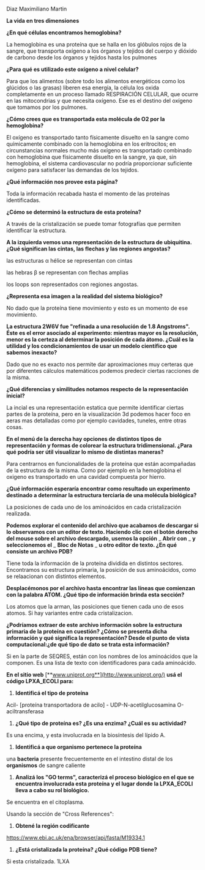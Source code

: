 Diaz Maximiliano Martin

**La vida en tres dimensiones**

**¿En qué células encontramos hemoglobina?**

La hemoglobina es una proteína que se halla en los glóbulos rojos de la sangre, que transporta oxígeno a los órganos y tejidos del cuerpo y dióxido de carbono desde los órganos y tejidos hasta los pulmones

**¿Para qué es utilizado este oxígeno a nivel celular?**

Para que los alimentos (sobre todo los alimentos energéticos como los glúcidos o las grasas) liberen esa energía, la célula los oxida completamente en un proceso llamado RESPIRACIÓN CELULAR, que ocurre en las mitocondrias y que necesita oxígeno. Ese es el destino del oxígeno que tomamos por los pulmones.

**¿Cómo crees que es transportada esta molécula de O2 por la hemoglobina?**

El oxígeno es transportado tanto físicamente disuelto en la sangre como químicamente combinado con la hemoglobina en los eritrocitos; en circunstancias normales mucho más oxígeno es transportado combinado con hemoglobina que físicamente disuelto en la sangre, ya que, sin hemoglobina, el sistema cardiovascular no podría proporcionar suficiente oxígeno para satisfacer las demandas de los tejidos.

**¿Qué información nos provee esta página?**

Toda la información recabada hasta el momento de las proteínas identificadas.

**¿Cómo se determinó la estructura de esta proteína?**

A través de la cristalización se puede tomar fotografías que permiten identificar la estructura.

**A la izquierda vemos una representación de la estructura de ubiquitina. ¿Qué significan las cintas, las flechas y las regiones angostas?**

las estructuras α hélice se representan con cintas

las hebras β se representan con flechas amplias

los loops son representados con regiones angostas.

**¿Representa esa imagen a la realidad del sistema biológico?**

No dado que la proteína tiene movimiento y esto es un momento de ese movimiento.

**La estructura 2W6V fue &quot;refinada a una resolución de 1.8 Angstroms&quot;. Éste es el error asociado al experimento: mientras mayor es la resolución, menor es la certeza al determinar la posición de cada átomo. ¿Cuál es la utilidad y los condicionamientos de usar un modelo científico que sabemos inexacto?**

Dado que no es exacto nos permite dar aproximaciones muy certeras que por diferentes cálculos matemáticos podemos predecir ciertas racciones de la misma.

**¿Qué diferencias y similitudes notamos respecto de la representación inicial?**

La incial es una representación estatica que permite identificar ciertas partes de la proteína, pero en la visualización 3d podemos hacer foco en aeras mas detalladas como por ejemplo cavidades, tuneles, entre otras cosas.

**En el menú de la derecha hay opciones de distintos tipos de representación y formas de colorear la estructura tridimensional. ¿Para qué podría ser útil visualizar lo mismo de distintas maneras?**

Para centrarnos en funcionalidades de la proteína que están acompañadas de la estructura de la misma. Como por ejemplo en la hemoglobina el oxigeno es transportado en una cavidad compuesta por hierro.

**¿Qué información esperaría encontrar como resultado un experimento destinado a determinar la estructura terciaria de una molécula biológica?**

La posiciones de cada uno de los aminoácidos en cada cristalización realizada.

**Podemos explorar el contenido del archivo que acabamos de descargar si lo observamos con un editor de texto. Haciendo clic con el botón derecho del mouse sobre el archivo descargado, usemos la opción** _ **Abrir con** _ **y seleccionemos el** _ **Bloc de Notas** _ **u otro editor de texto. ¿En qué consiste un archivo PDB?**

Tiene toda la información de la proteína dividida en distintos sectores. Encontramos su estructura primaria, la posición de sus aminoácidos, como se relaacionan con distintos elementos.

**Desplacémonos por el archivo hasta encontrar las líneas que comienzan con la palabra ATOM. ¿Qué tipo de información brinda esta sección?**

Los atomos que la arman, las posiciones que tienen cada uno de esos atomos. Si hay variantes entre cada cristalizacion.

**¿Podríamos extraer de este archivo información sobre la estructura primaria de la proteína en cuestión? ¿Cómo se presenta dicha información y qué significa la representación? Desde el punto de vista computacional:¿de qué tipo de dato se trata esta información?**

Si en la parte de SEQRES, están con los nombres de los aminoácidos que la componen. Es una lista de texto con identificadores para cada aminoácido.

**En el sitio web** [**www.uniprot.org**](http://www.uniprot.org/) **usá el código LPXA\_ECOLI para:**

1. **Identificá el tipo de proteína**

Acil- [proteína transportadora de acilo] - UDP-N-acetilglucosamina O-aciltransferasa

1. **¿Qué tipo de proteína es? ¿Es una enzima? ¿Cuál es su actividad?**

Es una encima, y esta involucrada en la biosíntesis del lípido A.

1. **Identificá a que organismo pertenece la proteína**

una **bacteria** presente frecuentemente en el intestino distal de los **organismos** de sangre caliente

1. **Analizá los &quot;GO terms&quot;, caracterizá el proceso biológico en el que se encuentra involucrada esta proteína y el lugar donde la LPXA\_ECOLI lleva a cabo su rol biológico.**

Se encuentra en el citoplasma.

Usando la sección de &quot;Cross References&quot;:

1. **Obtené la región codificante**

https://www.ebi.ac.uk/ena/browser/api/fasta/M19334.1

1. **¿Está cristalizada la proteína? ¿Qué código PDB tiene?**

Si esta cristalizada. 1LXA
